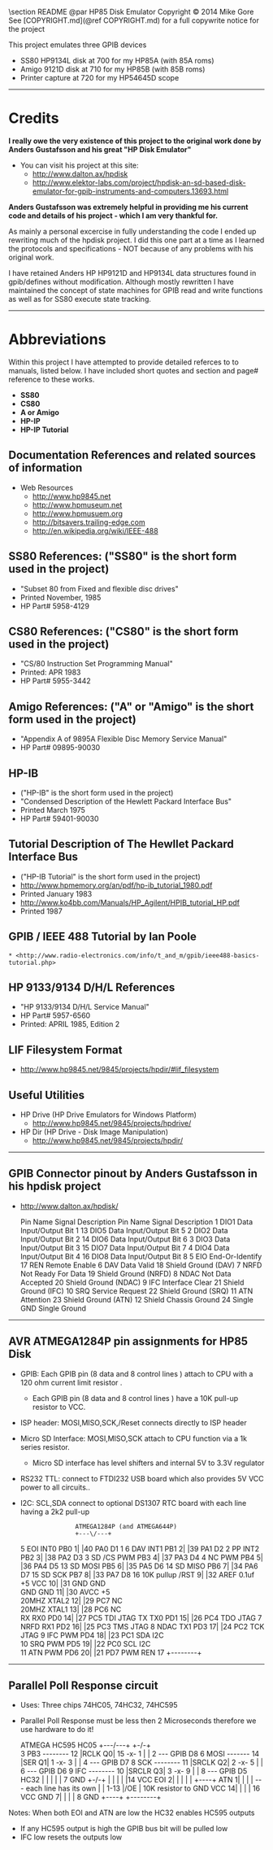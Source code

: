 \section README
 @par HP85 Disk Emulator Copyright &copy; 2014 Mike Gore
 See [COPYRIGHT.md](@ref COPYRIGHT.md) for a full copywrite notice for the project

 This project emulates three GPIB devices
  * SS80 HP9134L disk at 700 for my HP85A (with 85A roms)
  * Amigo 9121D disk  at 710 for my HP85B (with 85B roms)
  * Printer capture   at 720 for my HP54645D scope

___

# Credits

<b>I really owe the very existence of this project to the original work done by Anders Gustafsson and his great "HP Disk Emulator" </b>
 * You can visit his project at this site:
   * <http://www.dalton.ax/hpdisk>
   * <http://www.elektor-labs.com/project/hpdisk-an-sd-based-disk-emulator-for-gpib-instruments-and-computers.13693.html>

 <b>Anders Gustafsson was extremely helpful in providing me his current 
 code and details of his project - which I am very thankful for.</b>

 As mainly a personal excercise in fully understanding the code I 
 ended up rewriting much of the hpdisk project. I did this one part at a 
 time as I learned the protocols and specifications - NOT because of any 
 problems with his original work. 

 I have retained Anders HP HP9121D and HP9134L data structures found
 in gpib/defines without modification. Although mostly rewritten I have 
 maintained the concept of state machines for GPIB read and write functions 
 as well as for SS80 execute state tracking. 

___
# Abbreviations
Within this project I have attempted to provide detailed referces 
to to manuals, listed below.  I have included short quotes and 
section and page# reference to these works.
 * <b>SS80</b>
 * <b>CS80</b>
 * <b>A or Amigo</b>
 * <b>HP-IP</b>
 * <b>HP-IP Tutorial</b>

## Documentation References and related sources of information
 * Web Resources
   * <http://www.hp9845.net>
   * <http://www.hpmuseum.net>
   * <http://www.hpmusuem.org>
   * <http://bitsavers.trailing-edge.com>
   * <http://en.wikipedia.org/wiki/IEEE-488>

## SS80 References: ("SS80" is the short form used in the project)
   * "Subset 80 from Fixed and flexible disc drives"
   * Printed November, 1985
   * HP Part# 5958-4129 

## CS80 References: ("CS80" is the short form used in the project)
   * "CS/80 Instruction Set Programming Manual"
   * Printed: APR 1983
   * HP Part# 5955-3442

## Amigo References: ("A" or "Amigo" is the short form used in the project)
   * "Appendix A of 9895A Flexible Disc Memory Service Manual"
   * HP Part# 09895-90030

## HP-IB
   * ("HP-IB" is the short form used in the project)
   * "Condensed Description of the Hewlett Packard Interface Bus"
   * Printed March 1975
   * HP Part# 59401-90030

## Tutorial Description of The Hewllet Packard Interface Bus
   * ("HP-IB Tutorial" is the short form used in the project)
   * <http://www.hpmemory.org/an/pdf/hp-ib_tutorial_1980.pdf>
   * Printed January 1983
   * <http://www.ko4bb.com/Manuals/HP_Agilent/HPIB_tutorial_HP.pdf>
   * Printed 1987

## GPIB / IEEE 488 Tutorial by Ian Poole
    * <http://www.radio-electronics.com/info/t_and_m/gpib/ieee488-basics-tutorial.php>

## HP 9133/9134 D/H/L References
   * "HP 9133/9134 D/H/L Service Manual"
   * HP Part# 5957-6560
   * Printed: APRIL 1985, Edition 2

## LIF Filesystem Format
   * <http://www.hp9845.net/9845/projects/hpdir/#lif_filesystem>

## Useful Utilities
   * HP Drive  (HP Drive Emulators for Windows Platform)
     * <http://www.hp9845.net/9845/projects/hpdrive/>
   * HP Dir    (HP Drive - Disk Image Manipulation)
     * <http://www.hp9845.net/9845/projects/hpdir/>

___

## GPIB Connector pinout by Anders Gustafsson in his hpdisk project
  * http://www.dalton.ax/hpdisk/


    Pin Name   Signal Description       Pin Name   Signal Description 
    1   DIO1   Data Input/Output Bit 1  13  DIO5   Data Input/Output Bit 5 
    2   DIO2   Data Input/Output Bit 2  14  DIO6   Data Input/Output Bit 6 
    3   DIO3   Data Input/Output Bit 3  15  DIO7   Data Input/Output Bit 7 
    4   DIO4   Data Input/Output Bit 4  16  DIO8   Data Input/Output Bit 8 
    5   EIO    End-Or-Identify          17  REN    Remote Enable 
    6   DAV    Data Valid               18  Shield Ground (DAV) 
    7   NRFD   Not Ready For Data       19  Shield Ground (NRFD) 
    8   NDAC   Not Data Accepted        20  Shield Ground (NDAC) 
    9   IFC    Interface Clear          21  Shield Ground (IFC) 
    10  SRQ    Service Request          22  Shield Ground (SRQ) 
    11  ATN    Attention                23  Shield Ground (ATN) 
    12  Shield Chassis Ground           24  Single GND Single Ground


___

## AVR ATMEGA1284P pin assignments for HP85 Disk
  * GPIB:  Each GPIB pin (8 data and 8 control lines ) attach to CPU with a 120 ohm current limit resistor .
    * Each GPIB pin (8 data and 8 control lines ) have a 10K pull-up resistor to VCC.
  * ISP header: MOSI,MISO,SCK,/Reset connects directly to ISP header
  * Micro SD Interface: MOSI,MISO,SCK attach to CPU function via a 1k series resistor.
    * Micro SD interface has level shifters and internal 5V to 3.3V regulator
  * RS232 TTL: connect to FTDI232 USB  board which also provides 5V VCC power to all circuits..
  * I2C: SCL,SDA connect to optional DS1307 RTC board with each line having a 2k2 pull-up




                       ATMEGA1284P (and ATMEGA644P) 
                       +---\/---+ 
     5 EOI INT0  PB0  1|        |40  PA0      D1  1 
     6 DAV INT1  PB1  2|        |39  PA1      D2  2 
       PP  INT2  PB2  3|        |38  PA2      D3  3 
    SD /CS  PWM  PB3  4|        |37  PA3      D4  4 
       NC   PWM  PB4  5|        |36  PA4      D5 13 
    SD     MOSI  PB5  6|        |35  PA5      D6 14 
    SD     MISO  PB6  7|        |34  PA6      D7 15 
    SD      SCK  PB7  8|        |33  PA7      D8 16 
    10K pullup  /RST  9|        |32  AREF     0.1uf 
       +5        VCC 10|        |31  GND      GND   
       GND       GND 11|        |30  AVCC     +5    
    20MHZ      XTAL2 12|        |29  PC7      NC    
    20MHZ      XTAL1 13|        |28  PC6      NC    
       RX   RX0  PD0 14|        |27  PC5  TDI JTAG 
       TX   TX0  PD1 15|        |26  PC4  TDO JTAG 
     7 NRFD RX1  PD2 16|        |25  PC3  TMS JTAG 
     8 NDAC TX1  PD3 17|        |24  PC2  TCK JTAG 
     9 IFC  PWM  PD4 18|        |23  PC1  SDA I2C   
    10 SRQ  PWM  PD5 19|        |22  PC0  SCL I2C  
    11 ATN  PWM  PD6 20|        |21  PD7  PWM REN 17 
                       +--------+ 




___ 

## Parallel Poll Response circuit
  * Uses: Three chips 74HC05, 74HC32, 74HC595
  * Parallel Poll Response must be less then 2 Microseconds therefore we use hardware to do it!


    ATMEGA               HC595             HC05 
                      +---\/---+          +-\/-+  
    3 PB3 -------- 12 |RCLK  Q0| 15 -x- 1 |    | 2 --- GPIB D8 
    6 MOSI ------- 14 |SER   Q1| 1  -x- 3 |    | 4 --- GPIB D7 
    8 SCK -------- 11 |SRCLK Q2| 2  -x- 5 |    | 6 --- GPIB D6 
    9 IFC -------- 10 |SRCLR Q3| 3  -x- 9 |    | 8 --- GPIB D5 
           HC32       |        |     |    |    | 7 GND 
          +-\/-+      |        |     |    |    |14 VCC 
     EOI 2|    |      |        |     |    +----+ 
     ATN 1|    |      |        |     \--- each line has its own 
          |    | 1-13 |/OE     |          10K resistor to GND 
    VCC 14|    |      |        | 16 VCC 
    GND  7|    |      |        |  8 GND 
          +----+      +--------+ 


Notes: When both EOI and ATN are low the HC32 enables HC595 outputs
  * If any HC595 output is high the GPIB bus bit will be pulled low
  * IFC low resets the outputs low
